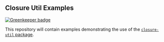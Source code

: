 ## Closure Util Examples

[![Greenkeeper badge](https://badges.greenkeeper.io/tschaub/closure-util-examples.svg)](https://greenkeeper.io/)

This repository will contain examples demonstrating the use of the [`closure-util` package](https://npmjs.org/package/closure-util).

